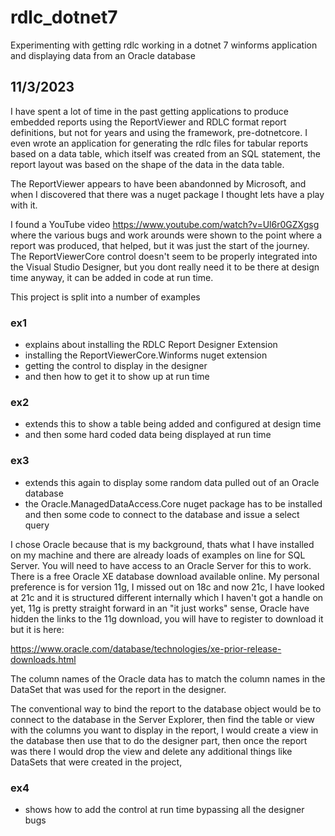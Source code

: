 # rdlc_dotnet7
Experimenting with getting rdlc working in a dotnet 7 winforms application and displaying data from an Oracle database

## 11/3/2023
I have spent a lot of time in the past getting applications to produce embedded reports using the ReportViewer and RDLC format report definitions, 
but not for years and using the framework, pre-dotnetcore.  I even wrote an application for generating the rdlc files for tabular reports based on 
a data table, which itself was created from an SQL statement, the report layout was based on the shape of the data in the data table.

The ReportViewer appears to have been abandonned by Microsoft, and when I discovered that there was a nuget package I thought lets have a play with it.

I found a YouTube video https://www.youtube.com/watch?v=Ul6r0GZXgsg where the various bugs and work arounds were shown to the point where a report was 
produced, that helped, but it was just the start of the journey.  The ReportViewerCore control doesn't seem to be properly integrated into the Visual 
Studio Designer, but you dont really need it to be there at design time anyway, it can be added in code at run time.

This project is split into a number of examples
### ex1 
- explains about installing the RDLC Report Designer Extension
- installing the ReportViewerCore.Winforms nuget extension
- getting the control to display in the designer
- and then how to get it to show up at run time
### ex2
- extends this to show a table being added and configured at design time
- and then some hard coded data being displayed at run time
### ex3
- extends this again to display some random data pulled out of an Oracle database
- the Oracle.ManagedDataAccess.Core nuget package has to be installed and then some code to connect to the database and issue a select query

I chose Oracle because that is my background, thats what I have installed on my machine and there are already loads of examples on line for SQL 
Server.  You will need to have access to an Oracle Server for this to work.  There is a free Oracle XE database download available online.  My personal 
preference is for version 11g, I missed out on 18c and now 21c, I have looked at 21c and it is structured different internally which I haven't got a
handle on yet, 11g is pretty straight forward in an "it just works" sense, Oracle have hidden the links to the 11g download, you will have to register 
to download it but it is here:

https://www.oracle.com/database/technologies/xe-prior-release-downloads.html


The column names of the Oracle data has to match the column names in the DataSet that was used for the report in the designer.

The conventional way to bind the report to the database object would be to connect to the database in the Server Explorer, then find the table or 
view with the columns you want to display in the report, I would create a view in the database then use that to do the designer part, then once the 
report was there I would drop the view and delete any additional things like DataSets that were created in the project, 

### ex4
- shows how to add the control at run time bypassing all the designer bugs

